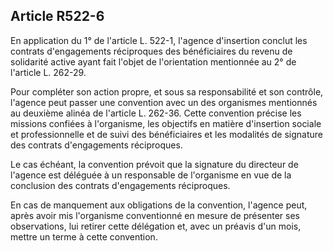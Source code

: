 ## Article R522-6

En application du 1° de l'article L. 522-1, l'agence d'insertion conclut les contrats d'engagements réciproques
des bénéficiaires du revenu de solidarité active ayant fait l'objet de l'orientation mentionnée au 2° de l'article
L. 262-29.

Pour compléter son action propre, et sous sa responsabilité et son contrôle, l'agence peut passer une
convention avec un des organismes mentionnés au deuxième alinéa de l'article L. 262-36. Cette convention
précise les missions confiées à l'organisme, les objectifs en matière d'insertion sociale et professionnelle et de
suivi des bénéficiaires et les modalités de signature des contrats d'engagements réciproques.

Le cas échéant, la convention prévoit que la signature du directeur de l'agence est déléguée à un responsable
de l'organisme en vue de la conclusion des contrats d'engagements réciproques.

En cas de manquement aux obligations de la convention, l'agence peut, après avoir mis l'organisme
conventionné en mesure de présenter ses observations, lui retirer cette délégation et, avec un préavis d'un
mois, mettre un terme à cette convention.


